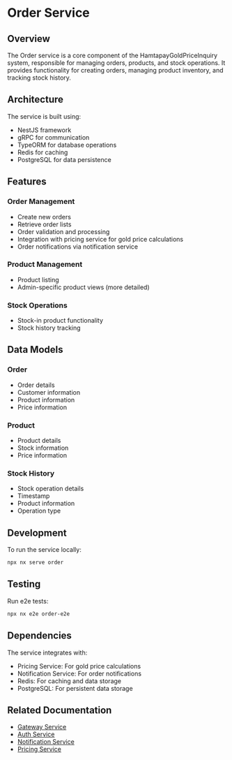 # Order Service

## Overview

The Order service is a core component of the HamtapayGoldPriceInquiry system, responsible for managing orders, products, and stock operations. It provides functionality for creating orders, managing product inventory, and tracking stock history.

## Architecture

The service is built using:

-   NestJS framework
-   gRPC for communication
-   TypeORM for database operations
-   Redis for caching
-   PostgreSQL for data persistence

## Features

### Order Management

-   Create new orders
-   Retrieve order lists
-   Order validation and processing
-   Integration with pricing service for gold price calculations
-   Order notifications via notification service

### Product Management

-   Product listing
-   Admin-specific product views (more detailed)

### Stock Operations

-   Stock-in product functionality
-   Stock history tracking

## Data Models

### Order

-   Order details
-   Customer information
-   Product information
-   Price information

### Product

-   Product details
-   Stock information
-   Price information

### Stock History

-   Stock operation details
-   Timestamp
-   Product information
-   Operation type

## Development

To run the service locally:

```bash
npx nx serve order
```

## Testing

Run e2e tests:

```bash
npx nx e2e order-e2e
```

## Dependencies

The service integrates with:

-   Pricing Service: For gold price calculations
-   Notification Service: For order notifications
-   Redis: For caching and data storage
-   PostgreSQL: For persistent data storage

## Related Documentation

-   [Gateway Service](../gateway/README.md)
-   [Auth Service](../auth/README.md)
-   [Notification Service](../notification/README.md)
-   [Pricing Service](../pricing/README.md)
